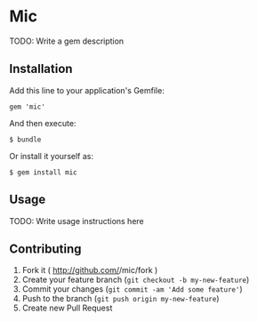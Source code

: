 # Mic

TODO: Write a gem description

## Installation

Add this line to your application's Gemfile:

    gem 'mic'

And then execute:

    $ bundle

Or install it yourself as:

    $ gem install mic

## Usage

TODO: Write usage instructions here

## Contributing

1. Fork it ( http://github.com/<my-github-username>/mic/fork )
2. Create your feature branch (`git checkout -b my-new-feature`)
3. Commit your changes (`git commit -am 'Add some feature'`)
4. Push to the branch (`git push origin my-new-feature`)
5. Create new Pull Request
